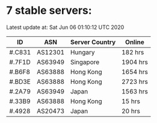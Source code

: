 # 7 stable servers:

Latest update at: Sat Jun 06 01:10:12 UTC 2020

| ID | ASN | Server Country | Online |
| -- | --- | -------------- | ------ |
| #.C831 | AS12301 | Hungary | 182 hrs |
| #.7F1D | AS63949 | Singapore | 1904 hrs |
| #.B6F8 | AS63888 | Hong Kong | 1654 hrs |
| #.BD3E | AS63888 | Hong Kong | 2723 hrs |
| #.2A79 | AS63949 | Japan | 1563 hrs |
| #.33B9 | AS63888 | Hong Kong | 15 hrs |
| #.4928 | AS20473 | Japan | 20 hrs |

